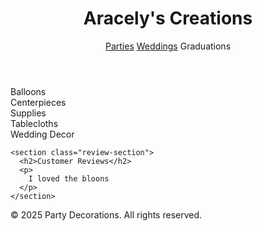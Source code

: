<!DOCTYPE html>
<html lang="en">
<head>
  <meta charset="UTF-8" />
  <meta name="viewport" content="width=device-width, initial-scale=1" />
  <title>Aracely's Creations & more</title>
  <link rel="stylesheet" href="style.css" />
</head>
<body>
  <header>
    <h1>Aracely's Creations</h1>
    <nav>
      <a href="#favors">Parties</a>
      <a
    href="#supplies">Weddings</a>
      <a <ahref="#tablecloths">Graduations</a>
    </nav>
  </header>

  <main>
    <section class="categories">
      <div class="category" id="favors">Balloons</div>
      <div class="category" id="centerpieces">Centerpieces</div>
      <div class="category" id="supplies">Supplies</div>
      <div class="category" id="tablecloths">Tablecloths</div>
      <div class="category" id="chaircovers">Wedding Decor</div>
    </section>

    <section class="review-section">
      <h2>Customer Reviews</h2>
      <p>
        I loved the bloons
      </p>
    </section>
  </main>

  <footer>
    &copy; 2025 Party Decorations. All rights reserved.
  </footer>
